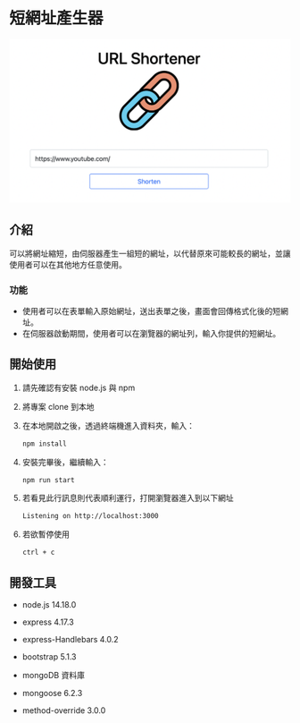 # 短網址產生器

![Index page about Restaurant List](./public/images/index.png)

## 介紹

可以將網址縮短，由伺服器產生一組短的網址，以代替原來可能較長的網址，並讓使用者可以在其他地方任意使用。

### 功能

- 使用者可以在表單輸入原始網址，送出表單之後，畫面會回傳格式化後的短網址。
- 在伺服器啟動期間，使用者可以在瀏覽器的網址列，輸入你提供的短網址。

## 開始使用

1. 請先確認有安裝 node.js 與 npm
2. 將專案 clone 到本地
3. 在本地開啟之後，透過終端機進入資料夾，輸入：

   ```bash
   npm install
   ```

4. 安裝完畢後，繼續輸入：

   ```bash
   npm run start
   ```

5. 若看見此行訊息則代表順利運行，打開瀏覽器進入到以下網址

   ```bash
   Listening on http://localhost:3000
   ```

6. 若欲暫停使用

   ```bash
   ctrl + c
   ```

## 開發工具

- node.js 14.18.0
- express 4.17.3
- express-Handlebars 4.0.2
- bootstrap 5.1.3

- mongoDB 資料庫
- mongoose 6.2.3
- method-override 3.0.0